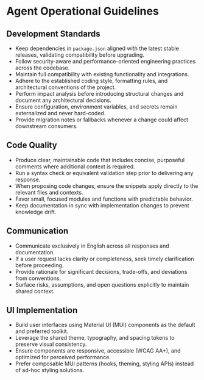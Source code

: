 # Agent Operational Guidelines

## Development Standards

- Keep dependencies in `package.json` aligned with the latest stable releases, validating compatibility before upgrading.
- Follow security-aware and performance-oriented engineering practices across the codebase.
- Maintain full compatibility with existing functionality and integrations.
- Adhere to the established coding style, formatting rules, and architectural conventions of the project.
- Perform impact analysis before introducing structural changes and document any architectural decisions.
- Ensure configuration, environment variables, and secrets remain externalized and never hard-coded.
- Provide migration notes or fallbacks whenever a change could affect downstream consumers.

## Code Quality

- Produce clear, maintainable code that includes concise, purposeful comments where additional context is required.
- Run a syntax check or equivalent validation step prior to delivering any response.
- When proposing code changes, ensure the snippets apply directly to the relevant files and contexts.
- Favor small, focused modules and functions with predictable behavior.
- Keep documentation in sync with implementation changes to prevent knowledge drift.

## Communication

- Communicate exclusively in English across all responses and documentation.
- If a user request lacks clarity or completeness, seek timely clarification before proceeding.
- Provide rationale for significant decisions, trade-offs, and deviations from conventions.
- Surface risks, assumptions, and open questions explicitly to maintain shared context.

## UI Implementation

- Build user interfaces using Material UI (MUI) components as the default and preferred toolkit.
- Leverage the shared theme, typography, and spacing tokens to preserve visual consistency.
- Ensure components are responsive, accessible (WCAG AA+), and optimized for perceived performance.
- Prefer composable MUI patterns (hooks, theming, styling APIs) instead of ad-hoc styling solutions.
